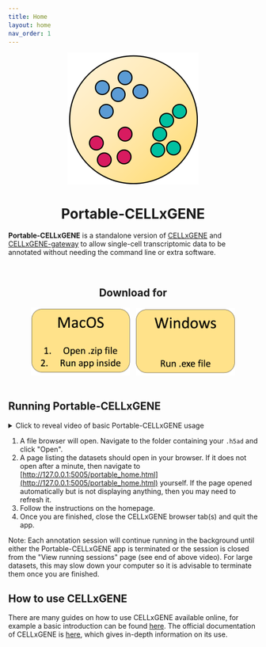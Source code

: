```yaml
---
title: Home
layout: home
nav_order: 1
---
```


<center><img src="assets/images/favicon_new_export_small.svg"></center>

<center><h1>Portable-CELLxGENE</h1></center>

**Portable-CELLxGENE** is a standalone version of
[CELLxGENE](https://github.com/chanzuckerberg/cellxgene) and
[CELLxGENE-gateway](https://github.com/Novartis/cellxgene-gateway) to allow
single-cell transcriptomic data to be annotated without needing the command
line or extra software.

<br>
<center>
<h2>Download for</h2>
<a href="https://github.com/george-hall-ucl/portable-cellxgene/releases/latest/download/Install-Portable-CELLxGENE.zip"><img src="assets/images/pcxg_docs_os_macos.png" alt="Download button for MacOS version." width="200"></a>
&nbsp;
<a href="https://github.com/george-hall-ucl/portable-cellxgene/releases/download/v1.4/Install-Portable-CELLxGENE-Windows_v1_4.exe"><img src="assets/images/pcxg_docs_os_windows.png" alt="Download button for Windows version." width="200"></a>
</center>
<br>

## Running Portable-CELLxGENE

<details>
<summary>Click to reveal video of basic Portable-CELLxGENE usage</summary>
Recorded in MacOS, but the process is similar in Windows.
<kbd><img src="assets/images/PCxG_MacOS_demo.gif" alt="Gif showing basic Portable-CELLxGENE usage."></kbd>
</details>

1. A file browser will open. Navigate to the folder containing your `.h5ad` and
   click "Open".
2. A page listing the datasets should open in your browser. If it does not open
   after a minute, then navigate to
   [http://127.0.0.1:5005/portable_home.html](http://127.0.0.1:5005/portable_home.html)
   yourself. If the page opened automatically but is not displaying anything,
   then you may need to refresh it.
3. Follow the instructions on the homepage.
4. Once you are finished, close the CELLxGENE browser tab(s) and quit the
   app.

Note: Each annotation session will continue running in the background until
either the Portable-CELLxGENE app is terminated or the session is closed from
the "View running sessions" page (see end of above video). For large datasets,
this may slow down your computer so it is advisable to terminate them once you
are finished.

## How to use CELLxGENE

There are many guides on how to use CELLxGENE available online, for example a
basic introduction can be found
[here](https://icbi-lab.github.io/cellxgene-user-guide/). The official
documentation of CELLxGENE is
[here](https://cellxgene.cziscience.com/docs/01__CellxGene), which gives
in-depth information on its use.


